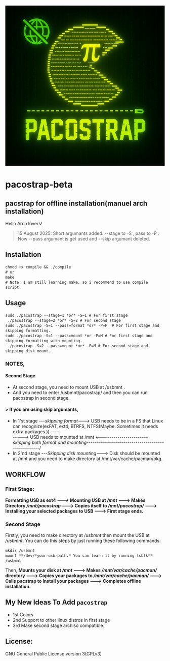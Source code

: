![pacostrap logo](pacostrap.png)

# pacostrap-beta
## pacstrap for offline installation(manuel arch installation)

Hello Arch lovers!
> 15 August 2025: Short argumants added. 
> --stage to -S , pass to -P .
> Now --pass argumant is get used and --skip argumant deleted.

## Installation
```any linux shell
chmod +x compile && ./compile
# or
make
# Note: I am still learning make, so i recommend to use compile script.
```

## Usage
```any linux shell
sudo ./pacostrap --stage=1 *or* -S=1 # For first stage
 ./pacostrap --stage=2 *or* -S=2 # For second stage
sudo ./pacostrap -S=1 --pass=format *or* -P=F  # For first stage and skipping formatting.
sudo ./pacostrap -S=1 --pass=mount *or -P=M # For first stage and skipping formatting with mounting.
 ./pacostrap -S=2 --pass=mount *or* -P=M # For second stage and skipping disk mount.
```
### NOTES,
#### Second Stage
- At second stage, you need to mount USB at /usbmnt . 
- And you need to enter /usbmnt/pacostrap/ and then you can run pacostrap in second stage.
#### > If you are using skip argumants,
- In 1'st stage ---*skipping format*---> USB needs to be in a FS that Linux can recognize(exFAT, ext4, BTRFS, NTFS(Maybe. Sometimes it needs extra packages.)) ----\
                \-----> USB needs to mounted at /mnt <-----------------------*skipping both format and mounting*---------------------------------------------------/
- In 2'nd stage ---*Skipping disk mounting*---> Disk should be mounted at /mnt and you need to make directory at /mnt/var/cache/pacman/pkg.

## WORKFLOW
### First Stage:
**Formatting USB as ext4 ---> Mounting USB at */mnt* ---> Makes Directory */mnt/pacostrap* ---> Copies itself to */mnt/pacostrap/* ---> Installing your selected packages to USB  ---> First stage ends.**

### Second Stage
Firstly, you need to make directory at */usbmnt* then mount the USB at */usbmnt*.
You can do this steps by just running these following commands:
```ArchISO
mkdir /usbmnt
mount **/dev/*your-usb-path.* You can learn it by running lsblk** /usbmnt
```
Then,
**Mounts your disk at */mnt* ---> Makes */mnt/var/cache/pacman/* directory ---> Copies your packages to */mnt/var/cache/pacman/* ---> Calls pacstrap to Install your packages ---> Completes offline installation.**

## My New Ideas To Add `pacostrap`
- 1st Colors
- 2nd Support to other linux distros in first stage
- 3rd Make second stage archiso compatible.

## License:
GNU General Public License version 3(GPLv3)
